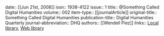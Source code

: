 date:: [[Jun 21st, 2008]]
issn:: 1938-4122
issue:: 1
title:: @Something Called Digital Humanities
volume:: 002
item-type:: [[journalArticle]]
original-title:: Something Called Digital Humanities
publication-title:: Digital Humanities Quarterly
journal-abbreviation:: DHQ
authors:: [[Wendell Piez]]
links:: [Local library](zotero://select/groups/2386895/items/D9A3JET2), [Web library](https://www.zotero.org/groups/2386895/items/D9A3JET2)
